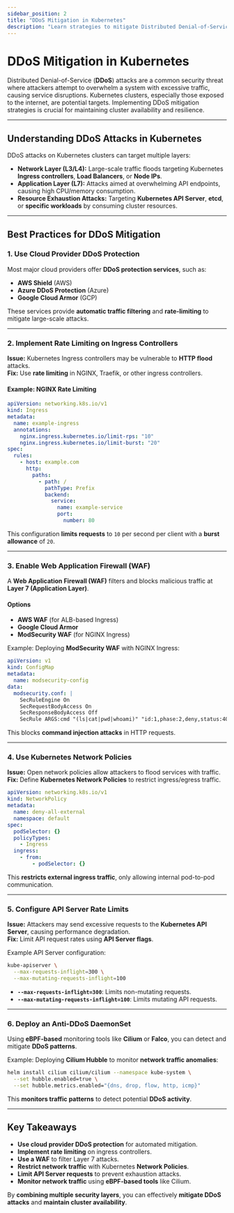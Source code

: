 ```yaml
---
sidebar_position: 2
title: "DDoS Mitigation in Kubernetes"
description: "Learn strategies to mitigate Distributed Denial-of-Service (DDoS) attacks in Kubernetes clusters."
---
```


# DDoS Mitigation in Kubernetes

Distributed Denial-of-Service (**DDoS**) attacks are a common security threat where attackers attempt to overwhelm a system with excessive traffic, causing service disruptions. Kubernetes clusters, especially those exposed to the internet, are potential targets. Implementing DDoS mitigation strategies is crucial for maintaining cluster availability and resilience.

---

## Understanding DDoS Attacks in Kubernetes

DDoS attacks on Kubernetes clusters can target multiple layers:

- **Network Layer (L3/L4):** Large-scale traffic floods targeting Kubernetes **Ingress controllers**, **Load Balancers**, or **Node IPs**.
- **Application Layer (L7):** Attacks aimed at overwhelming API endpoints, causing high CPU/memory consumption.
- **Resource Exhaustion Attacks:** Targeting **Kubernetes API Server**, **etcd**, or **specific workloads** by consuming cluster resources.

---

## Best Practices for DDoS Mitigation

### 1. Use Cloud Provider DDoS Protection

Most major cloud providers offer **DDoS protection services**, such as:

- **AWS Shield** (AWS)
- **Azure DDoS Protection** (Azure)
- **Google Cloud Armor** (GCP)

These services provide **automatic traffic filtering** and **rate-limiting** to mitigate large-scale attacks.

---

### 2. Implement Rate Limiting on Ingress Controllers

**Issue:** Kubernetes Ingress controllers may be vulnerable to **HTTP flood** attacks.<br/>
**Fix:** Use **rate limiting** in NGINX, Traefik, or other ingress controllers.

#### Example: NGINX Rate Limiting

```yaml
apiVersion: networking.k8s.io/v1
kind: Ingress
metadata:
  name: example-ingress
  annotations:
    nginx.ingress.kubernetes.io/limit-rps: "10"
    nginx.ingress.kubernetes.io/limit-burst: "20"
spec:
  rules:
    - host: example.com
      http:
        paths:
          - path: /
            pathType: Prefix
            backend:
              service:
                name: example-service
                port:
                  number: 80
```

This configuration **limits requests** to `10` per second per client with a **burst allowance** of `20`.

---

### 3. Enable Web Application Firewall (WAF)

A **Web Application Firewall (WAF)** filters and blocks malicious traffic at **Layer 7 (Application Layer)**.

#### Options

- **AWS WAF** (for ALB-based Ingress)
- **Google Cloud Armor**
- **ModSecurity WAF** (for NGINX Ingress)

Example: Deploying **ModSecurity WAF** with NGINX Ingress:

```yaml
apiVersion: v1
kind: ConfigMap
metadata:
  name: modsecurity-config
data:
  modsecurity.conf: |
    SecRuleEngine On
    SecRequestBodyAccess On
    SecResponseBodyAccess Off
    SecRule ARGS:cmd "(ls|cat|pwd|whoami)" "id:1,phase:2,deny,status:403"
```

This blocks **command injection attacks** in HTTP requests.

---

### 4. Use Kubernetes Network Policies

**Issue:** Open network policies allow attackers to flood services with traffic.<br/>
**Fix:** Define **Kubernetes Network Policies** to restrict ingress/egress traffic.

```yaml
apiVersion: networking.k8s.io/v1
kind: NetworkPolicy
metadata:
  name: deny-all-external
  namespace: default
spec:
  podSelector: {}
  policyTypes:
    - Ingress
  ingress:
    - from:
        - podSelector: {}
```

This **restricts external ingress traffic**, only allowing internal pod-to-pod communication.

---

### 5. Configure API Server Rate Limits

**Issue:** Attackers may send excessive requests to the **Kubernetes API Server**, causing performance degradation.<br/>
**Fix:** Limit API request rates using **API Server flags**.

Example API Server configuration:

```bash
kube-apiserver \
  --max-requests-inflight=300 \
  --max-mutating-requests-inflight=100
```

- **`--max-requests-inflight=300`**: Limits non-mutating requests.
- **`--max-mutating-requests-inflight=100`**: Limits mutating API requests.

---

### 6. Deploy an Anti-DDoS DaemonSet

Using **eBPF-based** monitoring tools like **Cilium** or **Falco**, you can detect and mitigate **DDoS patterns**.

Example: Deploying **Cilium Hubble** to monitor **network traffic anomalies**:

```bash
helm install cilium cilium/cilium --namespace kube-system \
  --set hubble.enabled=true \
  --set hubble.metrics.enabled="{dns, drop, flow, http, icmp}"
```

This **monitors traffic patterns** to detect potential **DDoS activity**.

---

## Key Takeaways

- **Use cloud provider DDoS protection** for automated mitigation.
- **Implement rate limiting** on ingress controllers.
- **Use a WAF** to filter Layer 7 attacks.
- **Restrict network traffic** with Kubernetes **Network Policies**.
- **Limit API Server requests** to prevent exhaustion attacks.
- **Monitor network traffic** using **eBPF-based tools** like Cilium.

By **combining multiple security layers**, you can effectively **mitigate DDoS attacks** and **maintain cluster availability**.
